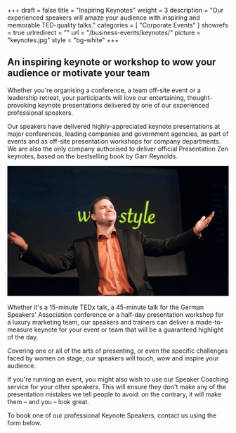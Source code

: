 +++
draft 		= false
title 		= "Inspiring Keynotes"
weight		= 3
description = "Our experienced speakers will amaze your audience with inspiring and memorable TED-quality talks."
categories	= [ "Corporate Events" ]
showrefs	= true
urlredirect	= ""
url 			= "/business-events/keynotes/"
picture		= "keynotes.jpg"
style		= "bg-white"
+++

## An inspiring keynote or workshop to wow your audience or motivate your team

Whether you're organising a conference, a team off-site event or a leadership retreat, your participants will love our entertaining, thought-provoking keynote presentations delivered by one of our experienced professional speakers. 

Our speakers have delivered highly-appreciated keynote presentations at major conferences, leading companies and government agencies, as part of events and as off-site presentation workshops for company departments. We are also the only company authorised to deliver official Presentation Zen keynotes, based on the bestselling book by Garr Reynolds.

![keynotes][pic1]

Whether it's a 15-minute TEDx talk, a 45-minute talk for the German Speakers' Association conference or a half-day presentation workshop for a luxury marketing team, our speakers and trainers can deliver a made-to-measure keynote for your event or team that will be a guaranteed highlight of the day.

Covering one or all of the arts of presenting, or even the specific challenges faced by women on stage, our speakers will touch, wow and inspire your audience.

If you're running an event, you might also wish to use our Speaker Coaching service for your other speakers. This will ensure they don't make any of the presentation mistakes we tell people to avoid: on the contrary, it will make them – and you – look great.

To book one of our professional Keynote Speakers, contact us using the form below.

[pic1]: keynotes.jpg